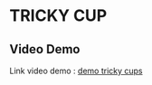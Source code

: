 # TRICKY CUP

## Video Demo

Link video demo : <a href='https://drive.google.com/file/d/1gtMsg-1Yg3I3a9B352N2pTp_PLYD3HmS/view?usp=sharing' target='_blank'>demo tricky cups</a>